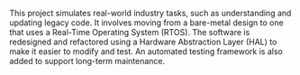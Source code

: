 This project simulates real-world industry tasks, such as understanding and updating legacy code. It involves moving from a bare-metal design to one that uses a Real-Time Operating System (RTOS). The software is redesigned and refactored using a Hardware Abstraction Layer (HAL) to make it easier to modify and test. An automated testing framework is also added to support long-term maintenance.
